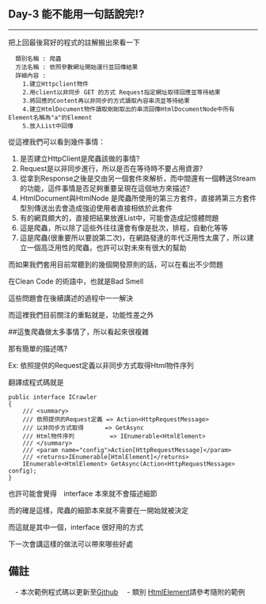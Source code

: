 ## Day-3 能不能用一句話說完!?
---

把上回最後寫好的程式的註解搬出來看一下
```
  類別名稱 : 爬蟲
  方法名稱 : 依照參數網址開始運行並回傳結果
  詳細內容 : 
    1.建立Httpclient物件 
    2.用client以非同步 GET 的方式 Request指定網址取得回應並等待結果
    3.將回應的Content再以非同步的方式讀取內容串流並等待結果
    4.建立HtmlDocument物件讀取剛剛取出的串流回傳HtmlDocumentNode中所有Element名稱為"a"的Element
    5.放入List中回傳
```
從這裡我們可以看到幾件事情：
  1. 是否建立HttpClient是爬蟲該做的事情?
  1. Request是以非同步進行，所以是否在等待時不要占用資源?
  1. 從拿到Response之後是交由另一個套件來解析，而中間還有一個轉送Stream 的功能，這件事情是否足夠重要呈現在這個地方來描述?
  1. HtmlDocument與HtmlNode 是爬蟲所使用的第三方套件，直接將第三方套件型別傳送出去會造成強迫使用者直接相依於此套件
  1. 有的網頁頗大的，直接把結果放進List中，可能會造成記憶體問題
  1. 這是爬蟲，所以除了這些外往往還會有像是批次，排程，自動化等等
  1. 這是爬蟲(很重要所以要說第二次)，在網路發達的年代泛用性太廣了，所以建立一個高泛用性的爬蟲，也許可以對未來有很大的幫助

而如果我們套用目前常聽到的幾個開發原則的話，可以在看出不少問題

在Clean Code 的術語中，也就是Bad Smell 

這些問題會在後續講述的過程中一一解決

而這裡我們目前關注的重點就是，功能性差之外

##這隻爬蟲做太多事情了，所以看起來很複雜

那有簡單的描述嗎?

Ex: 依照提供的Request定義以非同步方式取得Html物件序列

翻譯成程式碼就是

```
public interface ICrawler
{
    /// <summary>
    /// 依照提供的Request定義 => Action<HttpRequestMessage>
    /// 以非同步方式取得 　　　=> GetAsync
    /// Html物件序列          => IEnumerable<HtmlElement>
    /// </summary>
    /// <param name="config">Action[HttpRequestMessage]</param>
    /// <returns>IEnumerable[HtmlElement]</returns>
    IEnumerable<HtmlElement> GetAsync(Action<HttpRequestMessage> config);
}
```
也許可能會覺得　interface 本來就不會描述細節

而的確是這樣，爬蟲的細節本來就不需要在一開始就被決定

而這就是其中一個，interface 很好用的方式

下一次會講這樣的做法可以帶來哪些好處

備註
---
　- 本次範例程式碼以更新至[Github](https://github.com/dcvsling/30day-clean-code/tree/Day3)
　- 類別 [HtmlElement](https://github.com/dcvsling/30day-clean-code/blob/Day2/src/HtmlElement.cs)請參考隨附的範例